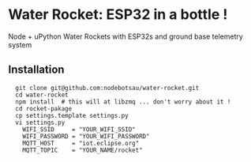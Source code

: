 # Water Rocket: ESP32 in a bottle !

Node + uPython Water Rockets with ESP32s and ground base telemetry system

## Installation

```
  git clone git@github.com:nodebotsau/water-rocket.git
  cd water-rocket
  npm install  # this will at libzmq ... don't worry about it !
  cd rocket-pakage
  cp settings.template settings.py
  vi settings.py
    WIFI_SSID     = "YOUR_WIFI_SSID"
    WIFI_PASSWORD = "YOUR_WIFI_PASSWORD"
    MQTT_HOST     = "iot.eclipse.org"
    MQTT_TOPIC    = "YOUR_NAME/rocket"
```

